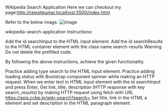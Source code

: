 Wikipedia Search Application
Here we can checkout my page:http://rajeshkumar.localhost:5500/index.html

Refer to the below image.
![image](https://github.com/rajeshkumarruppa/Wikipedia-Search-Application/assets/150770437/ab8ee2ad-ad63-4cfe-a6cb-6bb2a5c75990)

wikipedia-search-application
Instructions:

Add the id searchInput to the HTML input element.
Add the id searchResults to the HTML container element with the class name search-results
Warning
Do not delete the prefilled code.

By following the above instructions, achieve the given functionality.

Practice adding type search to the HTML input element.
Practice adding loading status with Bootstrap component spinner while making an HTTP request.
When we enter text in HTML input element with the id searchInput and press Enter,
Get link, title, description (HTTP response with key search_results) by making HTTP request using fetch with URL https://apis.ccbp.in/wiki-search?search=
Set title, link in the HTML a element and set description in the HTML paragraph element.
